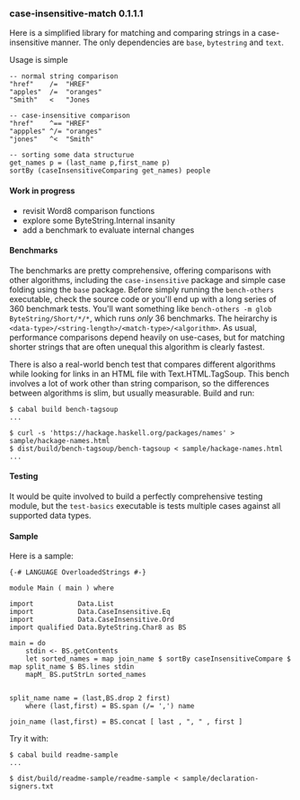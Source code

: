 
### case-insensitive-match 0.1.1.1

Here is a simplified library for matching and comparing strings in a
case-insensitive manner. The only dependencies are `base`, `bytestring` and
`text`.

Usage is simple

    -- normal string comparison
    "href"    /=  "HREF"
    "apples"  /=  "oranges"
    "Smith"   <   "Jones

    -- case-insensitive comparison
    "href"    ^== "HREF"
    "appples" ^/= "oranges"
    "jones"   ^<  "Smith"

    -- sorting some data structurue
    get_names p = (last_name p,first_name p)
    sortBy (caseInsensitiveComparing get_names) people

#### Work in progress

- revisit Word8 comparison functions
- explore some ByteString.Internal insanity
- add a benchmark to evaluate internal changes

#### Benchmarks

The benchmarks are pretty comprehensive, offering comparisons with other
algorithms, including the `case-insensitive` package and simple case folding
using the `base` package. Before simply running the `bench-others` executable,
check the source code or you'll end up with a long series of 360 benchmark
tests. You'll want something like `bench-others -m glob ByteString/Short/*/*`,
which runs _only_ 36 benchmarks. The heirarchy is
`<data-type>/<string-length>/<match-type>/<algorithm>`. As usual, performance
comparisons depend heavily on use-cases, but for matching shorter strings that
are often unequal this algorithm is clearly fastest.

There is also a real-world bench test that compares different algorithms while
looking for links in an HTML file with Text.HTML.TagSoup. This bench involves
a lot of work other than string comparison, so the differences between
algorithms is slim, but usually measurable. Build and run:

    $ cabal build bench-tagsoup
    ...

    $ curl -s 'https://hackage.haskell.org/packages/names' > sample/hackage-names.html
    $ dist/build/bench-tagsoup/bench-tagsoup < sample/hackage-names.html
    ...


#### Testing

It would be quite involved to build a perfectly comprehensive testing module,
but the `test-basics` executable is tests multiple cases against all supported
data types.


#### Sample

Here is a sample:

    {-# LANGUAGE OverloadedStrings #-}

    module Main ( main ) where

    import           Data.List
    import           Data.CaseInsensitive.Eq
    import           Data.CaseInsensitive.Ord
    import qualified Data.ByteString.Char8 as BS

    main = do
        stdin <- BS.getContents
        let sorted_names = map join_name $ sortBy caseInsensitiveCompare $ map split_name $ BS.lines stdin
        mapM_ BS.putStrLn sorted_names


    split_name name = (last,BS.drop 2 first)
        where (last,first) = BS.span (/= ',') name

    join_name (last,first) = BS.concat [ last , ", " , first ]


Try it with:

    $ cabal build readme-sample
    ...
    
    $ dist/build/readme-sample/readme-sample < sample/declaration-signers.txt


